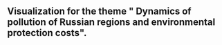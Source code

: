 ## Visualization for the theme " Dynamics of pollution of Russian regions and environmental protection costs".
